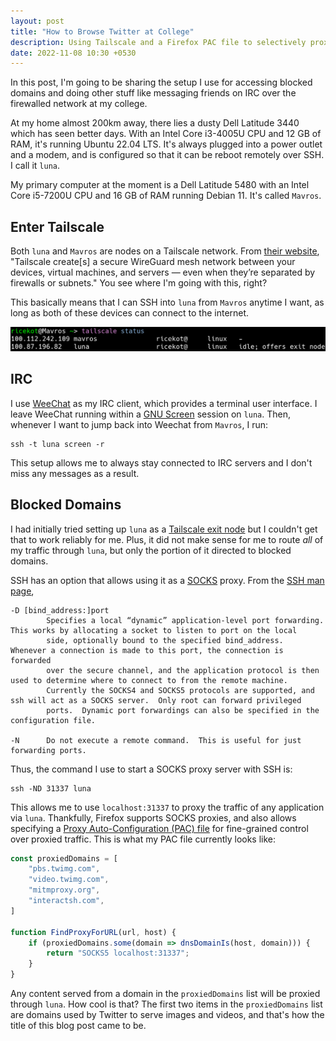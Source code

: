 ```yaml
---
layout: post
title: "How to Browse Twitter at College"
description: Using Tailscale and a Firefox PAC file to selectively proxy websites that are blocked by the firewall on my college network.
date: 2022-11-08 10:30 +0530
---
```


In this post, I'm going to be sharing the setup I use for accessing blocked domains and doing other stuff like messaging friends on IRC over the firewalled network at my college.

At my home almost 200km away, there lies a dusty Dell Latitude 3440 which has seen better days.
With an Intel Core i3-4005U CPU and 12 GB of RAM, it's running Ubuntu 22.04 LTS.
It's always plugged into a power outlet and a modem, and is configured so that it can be reboot remotely over SSH.
I call it `luna`.

My primary computer at the moment is a Dell Latitude 5480 with an Intel Core i5-7200U CPU and 16 GB of RAM running Debian 11.
It's called `Mavros`.

## Enter Tailscale

Both `luna` and `Mavros` are nodes on a Tailscale network.
From [their website](https://tailscale.com), "Tailscale create[s] a secure WireGuard mesh network between your devices, virtual machines, and servers — even when they’re separated by firewalls or subnets."
You see where I'm going with this, right?

This basically means that I can SSH into `luna` from `Mavros` anytime I want, as long as both of these devices can connect to the internet.

![Output of the command `tailscale status`. Shows luna and Mavros with IP addresses assigned to them by tailscale.](/assets/images/tailscale-status.png)

## IRC
I use [WeeChat](https://weechat.org/) as my IRC client, which provides a terminal user interface.
I leave WeeChat running within a [GNU Screen](https://www.man7.org/linux/man-pages/man1/screen.1.html) session on `luna`.
Then, whenever I want to jump back into Weechat from `Mavros`, I run:

```shell
ssh -t luna screen -r
```

This setup allows me to always stay connected to IRC servers and I don't miss any messages as a result.

## Blocked Domains
I had initially tried setting up `luna` as a [Tailscale exit node](https://tailscale.com/kb/1103/exit-nodes/) but I couldn't get that to work reliably for me.
Plus, it did not make sense for me to route *all* of my traffic through `luna`, but only the portion of it directed to blocked domains.

SSH has an option that allows using it as a [SOCKS](https://en.wikipedia.org/wiki/SOCKS) proxy.
From the [SSH man page](https://linux.die.net/man/1/ssh),

```
-D [bind_address:]port
        Specifies a local “dynamic” application-level port forwarding.  This works by allocating a socket to listen to port on the local
        side, optionally bound to the specified bind_address.  Whenever a connection is made to this port, the connection is forwarded
        over the secure channel, and the application protocol is then used to determine where to connect to from the remote machine.
        Currently the SOCKS4 and SOCKS5 protocols are supported, and ssh will act as a SOCKS server.  Only root can forward privileged
        ports.  Dynamic port forwardings can also be specified in the configuration file.

-N      Do not execute a remote command.  This is useful for just forwarding ports.
```

Thus, the command I use to start a SOCKS proxy server with SSH is:

```shell
ssh -ND 31337 luna
```

This allows me to use `localhost:31337` to proxy the traffic of any application via `luna`.
Thankfully, Firefox supports SOCKS proxies, and also allows specifying a [Proxy Auto-Configuration (PAC) file](https://developer.mozilla.org/en-US/docs/Web/HTTP/Proxy_servers_and_tunneling/Proxy_Auto-Configuration_PAC_file) for fine-grained control over proxied traffic.
This is what my PAC file currently looks like:

```js
const proxiedDomains = [
    "pbs.twimg.com",
    "video.twimg.com",
    "mitmproxy.org",
    "interactsh.com",
]

function FindProxyForURL(url, host) {
    if (proxiedDomains.some(domain => dnsDomainIs(host, domain))) {
        return "SOCKS5 localhost:31337";
    }
}
```

Any content served from a domain in the `proxiedDomains` list will be proxied through `luna`.
How cool is that?
The first two items in the `proxiedDomains` list are domains used by Twitter to serve images and videos, and that's how the title of this blog post came to be.
